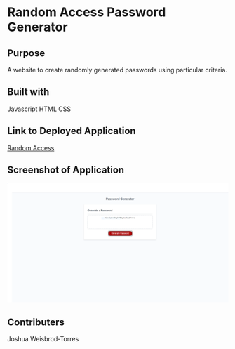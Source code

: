 # Random Access Password Generator

## Purpose
A website to create randomly generated passwords using particular criteria.

## Built with
Javascript
HTML
CSS

## Link to Deployed Application
[Random Access](https://joshuaweisbrodtorres.github.io/random-access/)

## Screenshot of Application

![Image of working password generator](/assets/random-access.png)

## Contributers
Joshua Weisbrod-Torres
